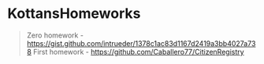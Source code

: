 # KottansHomeworks
>Zero homework - https://gist.github.com/intrueder/1378c1ac83d1167d2419a3bb4027a738
>First homework - https://github.com/Caballero77/CitizenRegistry
